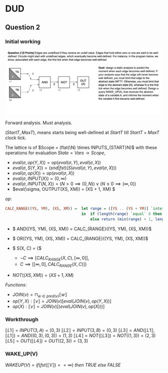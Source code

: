 # DUD

## Question 2

### Initial working

![Question 2](./q2.png "Question 2")

Forward analysis. Must analysis.

$(StartT, MaxT)$, means starts being well-defined at $StartT$ till $StartT + MaxT$ clock tick.

The lattice is of $Scope = (flat(\N) \times INPUTS_{START}N)$ with these operations for evaluation $State = Vars \to Scope$,

- $eval(\sigma, op(Y, X)) = op(eval(\sigma, Y), eval(\sigma, X))$
- $eval(\sigma, S(Y, X)) = (snd|fst)(S(eval(\sigma, Y), eval(\sigma, X)))$
- $eval(\sigma, op(X)) = op(eval(\sigma, X))$
- $eval(\sigma, INPUT(X)) = (0, \infty)$
- $eval(\sigma, INPUT(N, X)) = (N > 0 \implies (0, N)) \lor (N \leq 0 \implies (\infty, 0))$
- $eval(\sigma, OUTPUT(XS, XM)) = (XS + 1, XM) $

$op$:

```haskell
CALC_RANGE((YS, YM), (XS, XM)) =  let range = ([YS .. (YS + YM)] `intersect` [XS .. (XS + XM)])
                                  in  if (length(range) `equal` 0 then return (INFINITY, 0))
                                      else return (min(range) + 1, length(range))
```

- $ AND((YS, YM), (XS, XM)) = CALC_{RANGE}((YS, YM), (XS, XM))$

- $ OR((YS, YM), (XS, XM)) = CALC_{RANGE}((YS, YM), (XS, XM))$
- $ S(X, C) = \{$
  - $\neg C \implies [CALC_{RANGE}(X,C), [\infty,0]]$,
  - $C \implies [[\infty,0], CALC_{RANGE}(X,C)]\}$
- $NOT((XS, XM)) = (XS + 1, XM)$

$Functions:$

- $JOIN(v) = \sqcap_{w \in pred(v)}\llbracket w \rrbracket$
- $op(Y, X): \llbracket v \rrbracket =  JOIN(v) [eval(JOIN(v), op(Y, X))]$
- $op(X): \llbracket v \rrbracket =  JOIN(v) [(eval(JOIN(v), op(X)))]$

### Workthrough

$\llbracket L1 \rrbracket = INPUT(3, A) = (0, 3)$
$\llbracket L2 \rrbracket = INPUT(3, B) = (0, 3)$
$\llbracket L3 \rrbracket = AND(\llbracket L1 \rrbracket, \llbracket L1 \rrbracket)  = AND((0, 3), (0, 3)) = (1, 3)$
$\llbracket L4 \rrbracket = NOT(\llbracket L3 \rrbracket) = NOT((1, 3)) = (2, 3)$
$\llbracket L5 \rrbracket = OUT(\llbracket L4 \rrbracket) = OUT((2, 3)) = (3, 3)$

### WAKE_UP(V)

$WAKEUP(V) = if (fst(\llbracket V \rrbracket) == \infty)$ $then$ $TRUE$ $else$ $FALSE$
